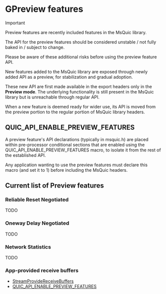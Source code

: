 GPreview features
=========
> [!IMPORTANT]
>
> Preview features are recently included features in the MsQuic library.
>
> The API for the preview features should be considered unstable / not fully baked in / subject to change.
>
> Please be aware of these additional risks before using the preview feature API.
>

New features added to the MsQuic library are exposed through newly added API as a preview, for stabilization and gradual adoption.

These new API are first made available in the export headers only in the **Preview mode**. The underlying functionality is still present in the MsQuic library but is unreachable through regular API.

When a new feature is deemed ready for wider use, its API is moved from the preview portion to the regular portion of MsQuic library headers.

## QUIC_API_ENABLE_PREVIEW_FEATURES

A preview feature's API declarations (typically in msquic.h) are placed within pre-processor conditional sections that are enabled using the QUIC_API_ENABLE_PREVIEW_FEATURES macro, to isolate it from the rest of the established API.

Any application wanting to use the preview features must declare this macro (and set it to 1) before including the MsQuic headers.

## Current list of Preview features

### Reliable Reset Negotiated

TODO

### Oneway Delay Negotiated

TODO

### Network Statistics

TODO

### App-provided receive buffers

- [StreamProvideReceiveBuffers](api/StreamProvideReceiveBuffers.md)
- [QUIC_API_ENABLE_PREVIEW_FEATURES](api/QUIC_STREAM_EVENT.md#quic_stream_event_receive_buffer_needed)
